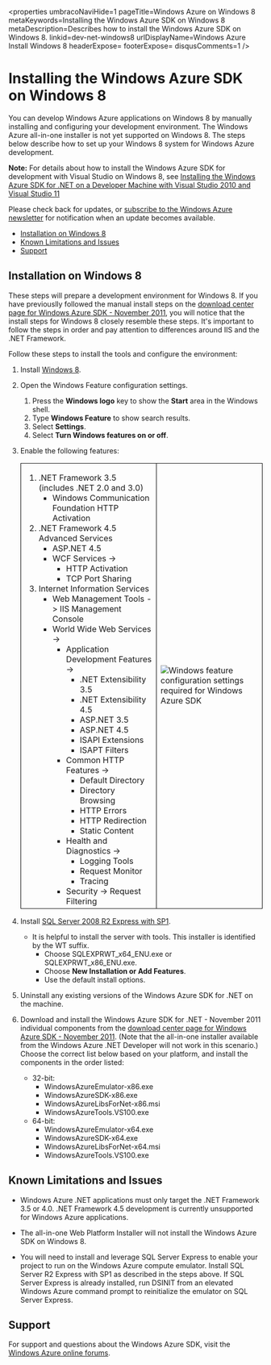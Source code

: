 <properties
umbracoNaviHide=1
pageTitle=Windows Azure on Windows 8
metaKeywords=Installing the Windows Azure SDK on Windows 8
metaDescription=Describes how to install the Windows Azure SDK on Windows 8.
linkid=dev-net-windows8
urlDisplayName=Windows Azure Install Windows 8
headerExpose=
footerExpose=
disqusComments=1
/>
<h1>Installing the Windows Azure SDK on Windows 8</h1>
<p>You can develop Windows Azure applications on Windows 8 by manually installing and configuring your development environment. The Windows Azure all-in-one installer is not yet supported on Windows 8. The steps below describe how to set up your Windows 8 system for Windows Azure development.</p>
<p><strong>Note:</strong> For details about how to install the Windows Azure SDK for development with Visual Studio on Windows 8, see <a href="http://www.windowsazure.com/en-us/develop/vs11/">Installing the Windows Azure SDK for .NET on a Developer Machine with Visual Studio 2010 and Visual Studio 11</a></p>
<p>Please check back for updates, or <a href="https://profile.microsoft.com/RegSysProfileCenter/wizardnp.aspx?wizid=b0db3564-180e-4527-9d92-65421e0d4185">subscribe to the Windows Azure newsletter</a> for notification when an update becomes available.</p>
<ul>
<li><a href="#Windows8">Installation on Windows 8</a></li>
<li><a href="#Limitations">Known Limitations and Issues</a></li>
<li><a href="#Support">Support</a></li>
</ul>
<h2><a name="Windows8"></a>Installation on Windows 8</h2>
<p>These steps will prepare a development environment for Windows 8. If you have previouslly followed the manual install steps on the <a href="http://www.microsoft.com/download/en/details.aspx?displaylang=en&amp;id=28045">download center page for Windows Azure SDK - November 2011</a>, you will notice that the install steps for Windows 8 closely resemble these steps. It's important to follow the steps in order and pay attention to differences around IIS and the .NET Framework.</p>
<p>Follow these steps to install the tools and configure the environment:</p>
<ol>
<li>
<p>Install <a href="http://go.microsoft.com/fwlink/?LinkId=243227">Windows 8</a>.</p>
</li>
<li>
<p>Open the Windows Feature configuration settings.</p>
<ol>
<li>Press the <strong>Windows logo</strong> key to show the <strong>Start</strong> area in the Windows shell.</li>
<li>Type <strong>Windows Feature</strong> to show search results.</li>
<li>Select <strong>Settings</strong>.</li>
<li>Select <strong>Turn Windows features on or off</strong>.</li>
</ol></li>
<li>
<p>Enable the following features:</p>
<table border="1" cellspacing="0" cellpadding="10" style="border: 0px solid #000000;">
<tbody>
<tr>
<td valign="top"><ol>
<li>.NET Framework 3.5 (includes .NET 2.0 and 3.0)
<ul>
<li>Windows Communication Foundation HTTP Activation</li>
</ul>
</li>
<li>.NET Framework 4.5 Advanced Services
<ul>
<li>ASP.NET 4.5</li>
<li>WCF Services -&gt;
<ul>
<li>HTTP Activation</li>
<li>TCP Port Sharing</li>
</ul>
</li>
</ul>
</li>
<li>Internet Information Services
<ul>
<li>Web Management Tools -&gt; IIS Management Console</li>
<li>World Wide Web Services -&gt;
<ul>
<li>Application Development Features -&gt;
<ul>
<li>.NET Extensibility 3.5</li>
<li>.NET Extensibility 4.5</li>
<li>ASP.NET 3.5</li>
<li>ASP.NET 4.5</li>
<li>ISAPI Extensions</li>
<li>ISAPT Filters</li>
</ul>
</li>
<li>Common HTTP Features -&gt;
<ul>
<li>Default Directory</li>
<li>Directory Browsing</li>
<li>HTTP Errors</li>
<li>HTTP Redirection</li>
<li>Static Content</li>
</ul>
</li>
<li>Health and Diagnostics -&gt;
<ul>
<li>Logging Tools</li>
<li>Request Monitor</li>
<li>Tracing</li>
</ul>
</li>
<li>Security -&gt; Request Filtering</li>
</ul>
</li>
</ul>
</li>
</ol></td>
<td><img src="/media/net/win8AzureIIS-Full.png" alt="Windows feature configuration settings required for Windows Azure SDK"/></td>
</tr>
</tbody>
</table>
</li>
<li>
<p>Install <a href="http://www.microsoft.com/download/en/details.aspx?id=26729">SQL Server 2008 R2 Express with SP1</a>.</p>
<ul>
<li>It is helpful to install the server with tools. This installer is identified by the WT suffix.
<ul>
<li>Choose SQLEXPRWT_x64_ENU.exe or SQLEXPRWT_x86_ENU.exe.</li>
<li>Choose <strong>New Installation or Add Features</strong>.</li>
<li>Use the default install options.</li>
</ul>
</li>
</ul>
</li>
<li>
<p>Uninstall any existing versions of the Windows Azure SDK for .NET on the machine.</p>
</li>
<li>
<p>Download and install the Windows Azure SDK for .NET - November 2011 individual components from the <a href="http://www.microsoft.com/download/en/details.aspx?displaylang=en&amp;id=28045">download center page for Windows Azure SDK - November 2011</a>. (Note that the all-in-one installer available from the Windows Azure .NET Developer will not work in this scenario.) Choose the correct list below based on your platform, and install the components in the order listed:</p>
<ul>
<li>32-bit:
<ul>
<li>WindowsAzureEmulator-x86.exe</li>
<li>WindowsAzureSDK-x86.exe</li>
<li>WindowsAzureLibsForNet-x86.msi</li>
<li>WindowsAzureTools.VS100.exe</li>
</ul>
</li>
<li>64-bit:
<ul>
<li>WindowsAzureEmulator-x64.exe</li>
<li>WindowsAzureSDK-x64.exe</li>
<li>WindowsAzureLibsForNet-x64.msi</li>
<li>WindowsAzureTools.VS100.exe</li>
</ul>
</li>
</ul>
</li>
</ol>
<h2><a name="Limitations"></a>Known Limitations and Issues</h2>
<ul>
<li>
<p>Windows Azure .NET applications must only target the .NET Framework 3.5 or 4.0. .NET Framework 4.5 development is currently unsupported for Windows Azure applications.</p>
</li>
<li>
<p>The all-in-one Web Platform Installer will not install the Windows Azure SDK on Windows 8.</p>
</li>
<li>
<p>You will need to install and leverage SQL Server Express to enable your project to run on the Windows Azure compute emulator. Install SQL Server R2 Express with SP1 as described in the steps above. If SQL Server Express is already installed, run DSINIT from an elevated Windows Azure command prompt to reinitialize the emulator on SQL Server Express.</p>
</li>
</ul>
<h2><a name="Support"></a>Support</h2>
<p>For support and questions about the Windows Azure SDK, visit the <a href="http://www.windowsazure.com/en-us/support/forums/">Windows Azure online forums</a>.</p>